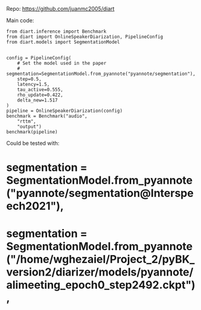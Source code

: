 Repo: https://github.com/juanmc2005/diart

Main code:
```
from diart.inference import Benchmark
from diart import OnlineSpeakerDiarization, PipelineConfig
from diart.models import SegmentationModel


config = PipelineConfig(
    # Set the model used in the paper
    # segmentation=SegmentationModel.from_pyannote("pyannote/segmentation"),
    step=0.5,
    latency=1.5,
    tau_active=0.555,
    rho_update=0.422,
    delta_new=1.517
)
pipeline = OnlineSpeakerDiarization(config)
benchmark = Benchmark("audio", 
    "rttm",
    "output")
benchmark(pipeline)
```

Could be tested with:
# segmentation = SegmentationModel.from_pyannote("pyannote/segmentation@Interspeech2021"),
# segmentation = SegmentationModel.from_pyannote("/home/wghezaiel/Project_2/pyBK_version2/diarizer/models/pyannote/alimeeting_epoch0_step2492.ckpt"),
